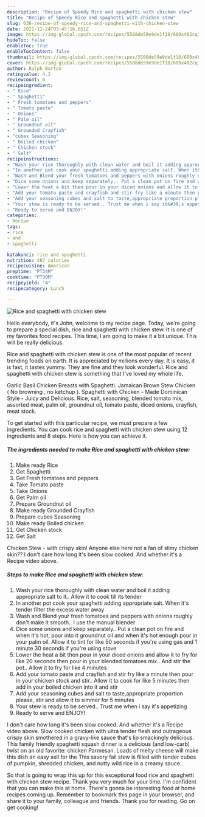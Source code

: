 ```yaml
---
description: "Recipe of Speedy Rice and spaghetti with chicken stew"
title: "Recipe of Speedy Rice and spaghetti with chicken stew"
slug: 636-recipe-of-speedy-rice-and-spaghetti-with-chicken-stew
date: 2021-12-24T03:45:16.651Z
image: https://img-global.cpcdn.com/recipes/5588de59e9de1f10/680x482cq70/rice-and-spaghetti-with-chicken-stew-recipe-main-photo.jpg
hideToc: false
enableToc: true
enableTocContent: false
thumbnail: https://img-global.cpcdn.com/recipes/5588de59e9de1f10/680x482cq70/rice-and-spaghetti-with-chicken-stew-recipe-main-photo.jpg
cover: https://img-global.cpcdn.com/recipes/5588de59e9de1f10/680x482cq70/rice-and-spaghetti-with-chicken-stew-recipe-main-photo.jpg
author: Ralph Burton
ratingvalue: 4.3
reviewcount: 6
recipeingredient:
- " Rice"
- " Spaghetti"
- " Fresh tomatoes and peppers"
- " Tomato paste"
- " Onions"
- " Palm oil"
- " Groundnut oil"
- " Grounded Crayfish"
- "cubes Seasoning"
- " Boiled chicken"
- " Chicken stock"
- " Salt"
recipeinstructions:
- "Wash your rice thoroughly with clean water and boil it adding appropriate salt to it.. Allow it to cook till its tender"
- "In another pot cook your spaghetti adding appropriate salt. When it&#39;s tender filter the excess water away"
- "Wash and Blend your fresh tomatoes and peppers with onions roughly don&#39;t make it smooth.. I use the manual blender"
- "Dice some onions and keep separately.. Put a clean pot on fire and when it&#39;s hot, pour into it groundnut oil and when it&#39;s hot enough pour in your palm oil. Allow it to tint for like 50 seconds if you&#39;re using gas and 1 minute 30 seconds if you&#39;re using stove"
- "Lower the heat a bit then pour in your diced onions and allow it to fry for like 20 seconds then pour in your blended tomatoes mix.. And stir the pot.. Allow it to fry for like 4 minutes"
- "Add your tomato paste and crayfish and stir fry like a minute then pour in your chicken stock and stir.. Allow it to cook for like 5 minutes then add in your boiled chicken into it and stir"
- "Add your seasoning cubes and salt to taste,appropriate proportion please, stir and allow it to simmer for 5 minutes"
- "Your stew is ready to be served.. Trust me when i say it&#39;s appetizing"
- "Ready to serve and ENJOY!"
categories:
- Recipe
tags:
- rice
- and
- spaghetti

katakunci: rice and spaghetti 
nutrition: 287 calories
recipecuisine: American
preptime: "PT34M"
cooktime: "PT30M"
recipeyield: "4"
recipecategory: Lunch

---
```



![Rice and spaghetti with chicken stew](https://img-global.cpcdn.com/recipes/5588de59e9de1f10/680x482cq70/rice-and-spaghetti-with-chicken-stew-recipe-main-photo.jpg)

Hello everybody, it's John, welcome to my recipe page. Today, we're going to prepare a special dish, rice and spaghetti with chicken stew. It is one of my favorites food recipes. This time, I am going to make it a bit unique. This will be really delicious.

Rice and spaghetti with chicken stew is one of the most popular of recent trending foods on earth. It is appreciated by millions every day. It is easy, it is fast, it tastes yummy. They are fine and they look wonderful. Rice and spaghetti with chicken stew is something that I've loved my whole life.

Garlic Basil Chicken Breasts with Spaghetti. Jamaican Brown Stew Chicken ( No browning , no ketchup ). Spaghetti with Chicken - Made Dominican Style - Juicy and Delicious. Rice, salt, seasoning, blended tomato mix, assorted meat, palm oil, groundnut oil, tomato paste, diced onions, crayfish, meat stock.


To get started with this particular recipe, we must prepare a few ingredients. You can cook rice and spaghetti with chicken stew using 12 ingredients and 8 steps. Here is how you can achieve it.

<!--inarticleads1-->

##### The ingredients needed to make Rice and spaghetti with chicken stew:

1. Make ready  Rice
1. Get  Spaghetti
1. Get  Fresh tomatoes and peppers
1. Take  Tomato paste
1. Take  Onions
1. Get  Palm oil
1. Prepare  Groundnut oil
1. Make ready  Grounded Crayfish
1. Prepare cubes Seasoning
1. Make ready  Boiled chicken
1. Get  Chicken stock
1. Get  Salt


Chicken Stew - with crispy skin! Anyone else here not a fan of slimy chicken skin?? I don&#39;t care how long it&#39;s been slow cooked. And whether it&#39;s a Recipe video above. 

<!--inarticleads2-->

##### Steps to make Rice and spaghetti with chicken stew:

1. Wash your rice thoroughly with clean water and boil it adding appropriate salt to it.. Allow it to cook till its tender
1. In another pot cook your spaghetti adding appropriate salt. When it&#39;s tender filter the excess water away
1. Wash and Blend your fresh tomatoes and peppers with onions roughly don&#39;t make it smooth.. I use the manual blender
1. Dice some onions and keep separately.. Put a clean pot on fire and when it&#39;s hot, pour into it groundnut oil and when it&#39;s hot enough pour in your palm oil. Allow it to tint for like 50 seconds if you&#39;re using gas and 1 minute 30 seconds if you&#39;re using stove
1. Lower the heat a bit then pour in your diced onions and allow it to fry for like 20 seconds then pour in your blended tomatoes mix.. And stir the pot.. Allow it to fry for like 4 minutes
1. Add your tomato paste and crayfish and stir fry like a minute then pour in your chicken stock and stir.. Allow it to cook for like 5 minutes then add in your boiled chicken into it and stir
1. Add your seasoning cubes and salt to taste,appropriate proportion please, stir and allow it to simmer for 5 minutes
1. Your stew is ready to be served.. Trust me when i say it&#39;s appetizing
1. Ready to serve and ENJOY!

I don&#39;t care how long it&#39;s been slow cooked. And whether it&#39;s a Recipe video above. Slow cooked chicken with ultra tender flesh and outrageous crispy skin smothered in a gravy-like sauce that&#39;s lip smackingly delicious. This family friendly spaghetti squash dinner is a delicious (and low-carb) twist on an old favorite: chicken Parmesan. Loads of melty cheese will make this dish an easy sell for the This savory fall stew is filled with tender cubes of pumpkin, shredded chicken, and nutty wild rice in a creamy sauce. 

So that is going to wrap this up for this exceptional food rice and spaghetti with chicken stew recipe. Thank you very much for your time. I'm confident that you can make this at home. There's gonna be interesting food at home recipes coming up. Remember to bookmark this page in your browser, and share it to your family, colleague and friends. Thank you for reading. Go on get cooking!
